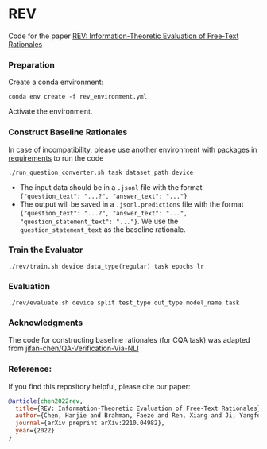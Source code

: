 # REV
Code for the paper [REV: Information-Theoretic Evaluation of Free-Text Rationales](https://arxiv.org/pdf/2210.04982.pdf)

### Preparation
Create a conda environment:
```
conda env create -f rev_environment.yml
```
Activate the environment.

### Construct Baseline Rationales
In case of incompatibility, please use another environment with packages in [requirements](https://github.com/jifan-chen/QA-Verification-Via-NLI/blob/master/requirements.txt) to run the code
```
./run_question_converter.sh task dataset_path device
```
- The input data should be in a `.jsonl` file with the format `{"question_text": "...?", "answer_text": "..."}`
- The output will be saved in a `.jsonl.predictions` file with the format `{"question_text": "...?", "answer_text": "...", "question_statement_text": "..."}`. We use the `question_statement_text` as the baseline rationale.

### Train the Evaluator
```
./rev/train.sh device data_type(regular) task epochs lr
```

### Evaluation
```
./rev/evaluate.sh device split test_type out_type model_name task
```

### Acknowledgments
The code for constructing baseline rationales (for CQA task) was adapted from [jifan-chen/QA-Verification-Via-NLI](https://github.com/jifan-chen/QA-Verification-Via-NLI/tree/master/seq2seq_converter)


### Reference:
If you find this repository helpful, please cite our paper:
```bibtex
@article{chen2022rev,
  title={REV: Information-Theoretic Evaluation of Free-Text Rationales},
  author={Chen, Hanjie and Brahman, Faeze and Ren, Xiang and Ji, Yangfeng and Choi, Yejin and Swayamdipta, Swabha},
  journal={arXiv preprint arXiv:2210.04982},
  year={2022}
}
```

